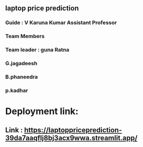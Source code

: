 
## laptop price prediction
### Guide : V Karuna Kumar Assistant Professor
### Team Members
### Team leader : guna Ratna 
### G.jagadeesh
### B.phaneedra
### p.kadhar


# Deployment link:
## Link : https://laptoppriceprediction-39da7aaqflj8bj3acx9wwa.streamlit.app/
